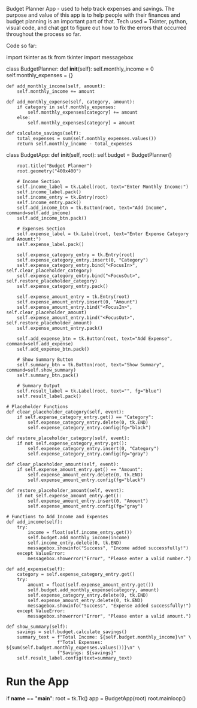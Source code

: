 Budget Planner App - used to help track expenses and savings.
The purpose and value of this app is to help people with their finances and budget planning is an important part of that.
Tech used = Tkinter, python, visual code, and chat gpt to figure out how to fix the errors that occurred throughout the process so far. 

Code so far:

import tkinter as tk
from tkinter import messagebox

class BudgetPlanner:
    def __init__(self):
        self.monthly_income = 0
        self.monthly_expenses = {}

    def add_monthly_income(self, amount):
        self.monthly_income += amount

    def add_monthly_expense(self, category, amount):
        if category in self.monthly_expenses:
            self.monthly_expenses[category] += amount
        else:
            self.monthly_expenses[category] = amount

    def calculate_savings(self):
        total_expenses = sum(self.monthly_expenses.values())
        return self.monthly_income - total_expenses

class BudgetApp:
    def __init__(self, root):
        self.budget = BudgetPlanner()

        root.title("Budget Planner")
        root.geometry("400x400")

        # Income Section
        self.income_label = tk.Label(root, text="Enter Monthly Income:")
        self.income_label.pack()
        self.income_entry = tk.Entry(root)
        self.income_entry.pack()
        self.add_income_btn = tk.Button(root, text="Add Income", command=self.add_income)
        self.add_income_btn.pack()

        # Expenses Section
        self.expense_label = tk.Label(root, text="Enter Expense Category and Amount:")
        self.expense_label.pack()

        self.expense_category_entry = tk.Entry(root)
        self.expense_category_entry.insert(0, "Category")
        self.expense_category_entry.bind("<FocusIn>", self.clear_placeholder_category)
        self.expense_category_entry.bind("<FocusOut>", self.restore_placeholder_category)
        self.expense_category_entry.pack()

        self.expense_amount_entry = tk.Entry(root)
        self.expense_amount_entry.insert(0, "Amount")
        self.expense_amount_entry.bind("<FocusIn>", self.clear_placeholder_amount)
        self.expense_amount_entry.bind("<FocusOut>", self.restore_placeholder_amount)
        self.expense_amount_entry.pack()

        self.add_expense_btn = tk.Button(root, text="Add Expense", command=self.add_expense)
        self.add_expense_btn.pack()

        # Show Summary Button
        self.summary_btn = tk.Button(root, text="Show Summary", command=self.show_summary)
        self.summary_btn.pack()

        # Summary Output
        self.result_label = tk.Label(root, text="", fg="blue")
        self.result_label.pack()

    # Placeholder Functions
    def clear_placeholder_category(self, event):
        if self.expense_category_entry.get() == "Category":
            self.expense_category_entry.delete(0, tk.END)
            self.expense_category_entry.config(fg="black")

    def restore_placeholder_category(self, event):
        if not self.expense_category_entry.get():
            self.expense_category_entry.insert(0, "Category")
            self.expense_category_entry.config(fg="gray")

    def clear_placeholder_amount(self, event):
        if self.expense_amount_entry.get() == "Amount":
            self.expense_amount_entry.delete(0, tk.END)
            self.expense_amount_entry.config(fg="black")

    def restore_placeholder_amount(self, event):
        if not self.expense_amount_entry.get():
            self.expense_amount_entry.insert(0, "Amount")
            self.expense_amount_entry.config(fg="gray")

    # Functions to Add Income and Expenses
    def add_income(self):
        try:
            income = float(self.income_entry.get())
            self.budget.add_monthly_income(income)
            self.income_entry.delete(0, tk.END)
            messagebox.showinfo("Success", "Income added successfully!")
        except ValueError:
            messagebox.showerror("Error", "Please enter a valid number.")

    def add_expense(self):
        category = self.expense_category_entry.get()
        try:
            amount = float(self.expense_amount_entry.get())
            self.budget.add_monthly_expense(category, amount)
            self.expense_category_entry.delete(0, tk.END)
            self.expense_amount_entry.delete(0, tk.END)
            messagebox.showinfo("Success", "Expense added successfully!")
        except ValueError:
            messagebox.showerror("Error", "Please enter a valid amount.")

    def show_summary(self):
        savings = self.budget.calculate_savings()
        summary_text = f"Total Income: ${self.budget.monthly_income}\n" \
                       f"Total Expenses: ${sum(self.budget.monthly_expenses.values())}\n" \
                       f"Savings: ${savings}"
        self.result_label.config(text=summary_text)

# Run the App
if __name__ == "__main__":
    root = tk.Tk()
    app = BudgetApp(root)
    root.mainloop()
